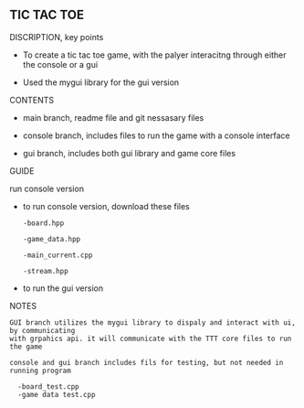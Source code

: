 TIC TAC TOE
-



DISCRIPTION, key points 


- To create a tic tac toe game, with the palyer interacitng through either the console or a gui

- Used the mygui library for the gui version 


CONTENTS 

- main branch,  readme file and git nessasary files 

- console branch, includes files to run the game with a console interface

- gui branch, includes both gui library and game core files


GUIDE 

run console version 

- to run console version, download these files 
    
      -board.hpp

      -game_data.hpp

      -main_current.cpp

      -stream.hpp

- to run the gui version


NOTES

    GUI branch utilizes the mygui library to dispaly and interact with ui, by communicating 
    with grpahics api. it will communicate with the TTT core files to run the game

    console and gui branch includes fils for testing, but not needed in running program

      -board_test.cpp
      -game data test.cpp
      


    
    




